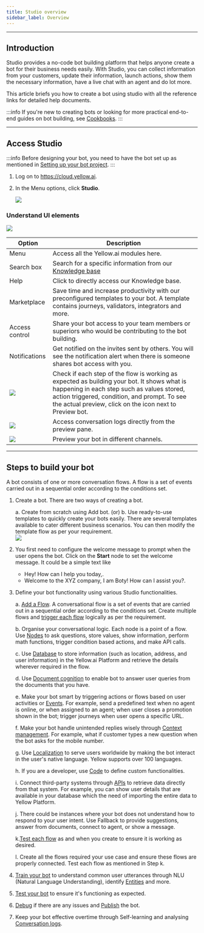 ```yaml
---
title: Studio overview
sidebar_label: Overview
---
```


<!-- This section will make you familiar with the first section you see on top on the platform - Studio. Studio is the section where you design and train your chatbot. 
 -->


---

<!-- This section will make you familiar with the first section you see on top on the platform - Studio. Studio is the section where you design and train your chatbot. 
 -->

## Introduction

Studio provides a no-code bot building platform that helps anyone create a bot for their business needs easily. With Studio, you can collect information from your customers, update their information, launch actions, show them the necessary information, have a live chat with an agent and do lot more. 




This article briefs you how to create a bot using studio with all the reference links for detailed help documents. 

:::info
If you're new to creating bots or looking for more practical end-to-end guides on bot building, see [Cookbooks](../../cookbooks/template-bots/customer-support-bot.md).
:::

---

## Access Studio

:::info
Before designing your bot, you need to have the bot set up as mentioned in [Setting up your bot project](../../cookbooks/getting_started). 
:::

1. Log on to https://cloud.yellow.ai.
2. In the Menu options, click **Studio**.

   ![](https://i.imgur.com/QRWCXwr.gif)

### Understand UI elements
   ![](https://i.imgur.com/WNVEpEO.png)


Option | Description
------ | -----------
Menu | Access all the Yellow.ai modules here. 
Search box | Search for a specific information from our [Knowledge base](https://docs.yellow.ai) 
Help | Click to directly access our Knowledge base.
Marketplace | Save time and increase productivity with our preconfigured templates to your bot. A template contains journeys, validators, integrators and more.
Access control | Share your bot access to your team members or superiors who would be contributing to the bot building.
Notifications | Get notified on the invites sent by others. You will see the notification alert when there is someone shares bot access with you.
![](https://i.imgur.com/g8ZnFxE.png) | Check if each step of the flow is working as expected as building your bot. It shows what is happening in each step such as values stored, action triggered, condition, and prompt. To see the actual preview, click on the icon next to Preview bot. 
![](https://i.imgur.com/4u8ra3O.png) | Access conversation logs directly from the preview pane.  
![](https://i.imgur.com/mcvEPae.png) | Preview your bot in different channels. 

---

## Steps to build your bot
A bot consists of one or more conversation flows. A flow is a set of events carried out in a sequential order according to the conditions set.


1. Create a bot.
   There are two ways of creating a bot.

   a. Create from scratch using Add bot. (or)
   b. Use ready-to-use templates to quickly create your bots easily.  There are several templates available to cater different business scenarios. You can then modify the template flow as per your requirement.  
   ![](https://i.imgur.com/jitbjTo.gif)

2. You first need to configure the welcome message to prompt when the user opens the bot. Click on the **Start** node to set the welcome message.
   It could be a simple text like 
   - Hey! How can I help you today,.
   - Welcome to the XYZ company, I am Boty! How can I assist you?.
3. Define your bot functionality using various Studio functionalities.

   a. [Add a Flow](https://docs.yellow.ai/docs/platform_concepts/studio/build/journeys/). A conversational flow is a set of events that are carried out in a sequential order according to the conditions set. Create multiple flows and [trigger each flow](https://docs.yellow.ai/docs/platform_concepts/getting-started/#26-trigger-a-flow) logically as per the requirement.
   
   b. Organise your conversational logic. Each node is a point of a flow. Use [Nodes](https://docs.yellow.ai/docs/platform_concepts/studio/build/nodes/nodes) to ask questions, store values, show information, perform math functions, trigger condition based actions, and make API calls.
   
   c. Use [Database](https://docs.yellow.ai/docs/platform_concepts/studio/database) to store information (such as location, address, and user information) in the Yellow.ai Platform and retrieve the details wherever required in the flow. 
   
   d. Use [Document cognition](https://docs.yellow.ai/docs/platform_concepts/studio/train/what-is-document-cognition/) to enable bot to answer user queries from the documents that you have.
   
   e. Make your bot smart by triggering actions or flows based on user activities or [Events](https://docs.yellow.ai/docs/platform_concepts/studio/events/event-hub). For example, send a predefined text when no agent is online, or when assigned to an agent;  when user closes a promotion shown in the bot; trigger journeys when user opens a specific URL.
   
   f. Make your bot handle unintended replies wisely through [Context management](https://docs.yellow.ai/docs/platform_concepts/studio/train/add-contextual-response). For example, what if customer types a new question when the bot asks for the mobile number.
   
   g. Use [Localization](https://docs.yellow.ai/docs/platform_concepts/studio/languages-supported/) to serve users worldwide by making the bot interact in the user's native language. Yellow supports over 100 languages. 
   
   h. If you are a developer, use [Code](https://docs.yellow.ai/docs/platform_concepts/studio/build/code/) to define custom functionalities.
   
   i. Connect third-party systems through [APIs](https://docs.yellow.ai/docs/platform_concepts/studio/api/add-api) to  retrieve data directly from that system. For example, you can show user details that are available in your database which the need of importing the entire data to Yellow Platform.
   
   j. There could be instances where your bot does not understand how to respond to your user intent. Use Fallback to provide suggestions, answer from documents, connect to agent, or show a message.
   
   
   k.[Test each flow](https://docs.yellow.ai/docs/platform_concepts/getting-started/#26-trigger-a-flow) as and when you create to ensure it is working as desired.
   
   l. Create all the flows required your use case and ensure these flows are properly connected. Test each flow as mentioned in Step k.

4. [Train your bot](./test-and-publish-bot/bot-training)   to understand common user utterances through NLU (Natural Language Understanding), identify [Entities](https://docs.yellow.ai/docs/platform_concepts/studio/train/entities) and more. 
5. [Test your bot](https://docs.yellow.ai/docs/platform_concepts/studio/test-and-publish-bot/bot-training) to ensure it's functioning as expected.
6. [Debug](https://docs.yellow.ai/docs/platform_concepts/studio/test-and-publish-bot/debug-flow) if there are any issues and [Publish](https://docs.yellow.ai/docs/platform_concepts/studio/test-and-publish-bot/modes) the bot.
7. Keep your bot effective overtime through Self-learning and analysing [Conversation logs](https://docs.yellow.ai/docs/platform_concepts/studio/analyze/chat-logs/).
